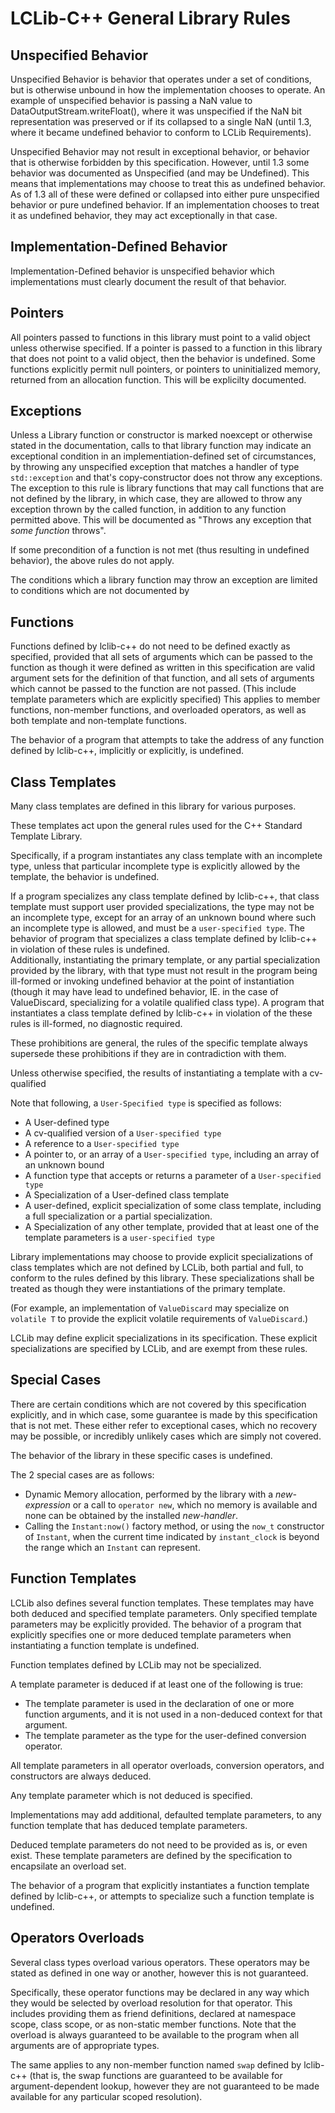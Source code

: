 # LCLib-C++ General Library Rules #

## Unspecified Behavior ##

Unspecified Behavior is behavior that operates under a set of conditions, but is otherwise unbound in how the implementation chooses to operate. An example of unspecified behavior is passing a NaN value to DataOutputStream.writeFloat(), where it was unspecified if the NaN bit representation was preserved or if its collapsed to a single NaN (until 1.3, where it became undefined behavior to conform to LCLib Requirements). 

Unspecified Behavior may not result in exceptional behavior, or behavior that is otherwise forbidden by this specification. However, until 1.3 some behavior was documented as Unspecified (and may be Undefined). This means that implementations may choose to treat this as undefined behavior. As of 1.3 all of these were defined or collapsed into either pure unspecified behavior or pure undefined behavior. If an implementation chooses to treat it as undefined behavior, they may act exceptionally in that case. 

## Implementation-Defined Behavior ##

Implementation-Defined behavior is unspecified behavior which implementations must clearly document the result of that behavior. 

## Pointers ##
All pointers passed to functions in this library must point to a valid object unless otherwise specified. 
If a pointer is passed to a function in this library that does not point to a valid object, then the behavior is undefined. 
Some functions explicitly permit null pointers, or pointers to uninitialized memory, returned from an allocation function. 
This will be explicilty documented. 

## Exceptions ##

Unless a Library function or constructor is marked noexcept or otherwise stated in the documentation, calls to that library function may indicate an exceptional condition in an implementiation-defined set of circumstances, by throwing any unspecified exception that matches a handler of type `std::exception` and that's copy-constructor does not throw any exceptions. 
The exception to this rule is library functions that may call functions that are not defined by the library, in which case, they are allowed to throw any exception thrown by the called function, in addition to any function permitted above. This will be documented as "Throws any exception that *some function* throws". 

If some precondition of a function is not met (thus resulting in undefined behavior), the above rules do not apply. 

The conditions which a library function may throw an exception are limited to conditions which are not documented by 

## Functions ##

Functions defined by lclib-c++ do not need to be defined exactly as specified, provided that all sets of arguments which can be passed to the function as though it were defined as written in this specification are valid argument sets for the definition of that function, and all sets of arguments which cannot be passed to the function are not passed. (This include template parameters which are explicitly specified) 
This applies to member functions, non-member functions, and overloaded operators, as well as both template and non-template functions. 

The behavior of a program that attempts to take the address of any function defined by lclib-c++, implicitly or explicitly, is undefined. 

## Class Templates ##

Many class templates are defined in this library for various purposes. 

These templates act upon the general rules used for the C++ Standard Template Library. 

Specifically, if a program instantiates any class template with an incomplete type, unless that particular incomplete type is explicitly allowed by the template, the behavior is undefined. 

If a program specializes any class template defined by lclib-c++, that class template must support user provided specializations, the type may not be an incomplete type, except for an array of an unknown bound where such an incomplete type is allowed, and must be a `user-specified type`. The behavior of program that specializes a class template defined by lclib-c++ in violation of these rules is undefined.  
 Additionally, instantiating the primary template, or any partial specialization provided by the library, with that type must not result in the program being ill-formed or invoking undefined behavior at the point of instantiation (though it may have lead to undefined behavior, IE. in the case of ValueDiscard, specializing for a volatile qualified class type). A program that instantiates a class template defined by lclib-c++ in violation of the these rules is ill-formed, no diagnostic required. 

These prohibitions are general, the rules of the specific template always supersede these prohibitions if they are in contradiction with them. 

Unless otherwise specified, the results of instantiating a template with a cv-qualified

Note that following, a `User-Specified type` is specified as follows:

* A User-defined type
* A cv-qualified version of a `User-specified type`
* A reference to a `User-specified type`
* A pointer to, or an array of a `User-specified type`, including an array of an unknown bound
* A function type that accepts or returns a parameter of a `User-specified type`
* A Specialization of a User-defined class template
* A user-defined, explicit specialization of some class template, including a full specialization or a partial specialization.
* A Specialization of any other template, provided that at least one of the template parameters is a `user-specified type`

Library implementations may choose to provide explicit specializations of class templates which are not defined by LCLib, both partial and full, to conform to the rules defined by this library. These specializations shall be treated as though they were instantiations of the primary template. 

(For example, an implementation of `ValueDiscard` may specialize on `volatile T` to provide the explicit volatile requirements of `ValueDiscard`.) 

LCLib may define explicit specializations in its specification. These explicit specializations are specified by LCLib, and are exempt from these rules. 

## Special Cases ##

There are certain conditions which are not covered by this specification explicitly, and in which case, some guarantee is made by this specification that is not met. 
These either refer to exceptional cases, which no recovery may be possible, or incredibly unlikely cases which are simply not covered. 

The behavior of the library in these specific cases is undefined. 

The 2 special cases are as follows:

* Dynamic Memory allocation, performed by the library with a *new-expression* or a call to `operator new`, which no memory is available and none can be obtained by the installed *new-handler*.
* Calling the `Instant:now()` factory method, or using the `now_t` constructor of `Instant`, when the current time indicated by `instant_clock` is beyond the range which an `Instant` can represent. 

## Function Templates ##

LCLib also defines several function templates. These templates may have both deduced and specified template parameters. 
Only specified template parameters may be explicitly provided. The behavior of a program that explicitly specifies one or more deduced template parameters when instantiating a function template is undefined. 

Function templates defined by LCLib may not be specialized. 

A template parameter is deduced if at least one of the following is true:
* The template parameter is used in the declaration of one or more function arguments, and it is not used in a non-deduced context for that argument. 
* The template parameter as the type for the user-defined conversion operator. 

All template parameters in all operator overloads, conversion operators, and constructors are always deduced. 

Any template parameter which is not deduced is specified. 

Implementations may add additional, defaulted template parameters, to any function template that has deduced template parameters. 

Deduced template parameters do not need to be provided as is, or even exist. These template parameters are defined by the specification to encapsilate an overload set. 

The behavior of a program that explicitly instantiates a function template defined by lclib-c++, or attempts to specialize such a function template is undefined. 

## Operators Overloads ##

Several class types overload various operators. These operators may be stated as defined in one way or another, however this is not guaranteed. 

Specifically, these operator functions may be declared in any way which they would be selected by overload resolution for that operator. 
This includes providing them as friend definitions, declared at namespace scope, class scope, or as non-static member functions. 
Note that the overload is always guaranteed to be available to the program when all arguments are of appropriate types. 

The same applies to any non-member function named `swap` defined by lclib-c++ (that is, the swap functions are guaranteed to be available for argument-dependent lookup, however they are not guaranteed to be made available for any particular scoped resolution). 

